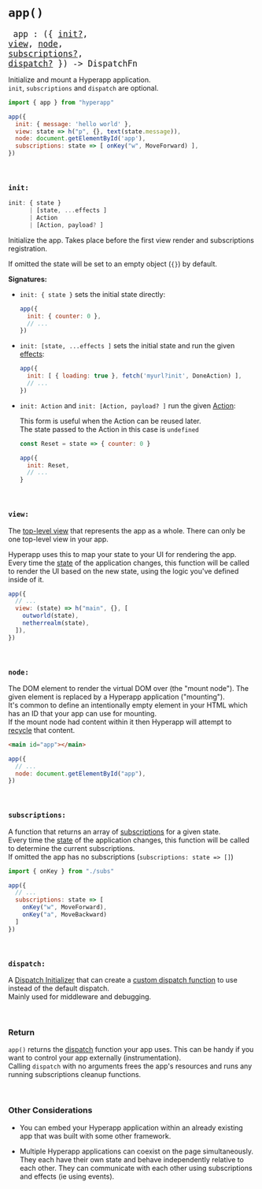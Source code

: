 # `app()`

<big><pre>
app : ({ <a href="#init">init?</a>, <a href="#view">view</a>, <a href="#node">node</a>, <a href="#subscriptions">subscriptions?</a>, <a href="#dispatch">dispatch?</a> }) -> DispatchFn
</pre></big>

Initialize and mount a Hyperapp application.  
`init`, `subscriptions` and `dispatch` are optional.

```js
import { app } from "hyperapp"

app({
  init: { message: 'hello world' },
  view: state => h("p", {}, text(state.message)),
  node: document.getElementById('app'),
  subscriptions: state => [ onKey("w", MoveForward) ],  
})
```
<br/>

### `init:`

```js
init: { state }
      | [state, ...effects ]
      | Action
      | [Action, payload? ]
```

Initialize the app. Takes place before the first view render and subscriptions registration.  

If omitted the state will be set to an empty object (`{}`) by default.
<br/>

**Signatures:** 

- `init: { state }` sets the initial state directly:

  ```js
  app({
    init: { counter: 0 },
    // ...
  })
  ```

- `init: [state, ...effects ]` sets the initial state and run the given [effects](../architecture/effects.md):

  ```js
  app({
    init: [ { loading: true }, fetch('myurl?init', DoneAction) ],
    // ...
  })
  ```

- `init: Action` and `init: [Action, payload? ]` run the given [Action](../architecture/action.md):

  This form is useful when the Action can be reused later.  
  The state passed to the Action in this case is `undefined`  

  ```js
  const Reset = state => { counter: 0 }

  app({
    init: Reset,
    // ...
  }
  ```
<br/>

### `view:`

The [top-level view](../architecture/views.md#top-level-view) that represents the app as a whole. There can only be one top-level view in your app.

Hyperapp uses this to map your state to your UI for rendering the app. Every time the [state](../architecture/state.md) of the application changes, this function will be called to render the UI based on the new state, using the logic you've defined inside of it.

```js
app({
  // ...
  view: (state) => h("main", {}, [
    outworld(state),
    netherrealm(state),
  ]),
})
```

<!-- "Outworld" and "Netherrealm" are two of several realms in the "Mortal Kombat" videogame series. -->
<br/>

### `node:`

The DOM element to render the virtual DOM over (the "mount node"). The given element is replaced by a Hyperapp application ("mounting").  
It's common to define an intentionally empty element in your HTML which has an ID that your app can use for mounting.  
If the mount node had content within it then Hyperapp will attempt to [recycle](../architecture/views.md#recycling) that content.

```html
<main id="app"></main>
```

```js
app({
  // ...
  node: document.getElementById("app"),
})
```
<br/>

### `subscriptions:`

A function that returns an array of [subscriptions](../architecture/subscriptions.md) for a given state.  
Every time the [state](../architecture/state.md) of the application changes, this function will be called to determine the current subscriptions.  
If omitted the app has no subscriptions (`subscriptions: state => []`)
```js
import { onKey } from "./subs"

app({
  // ...
  subscriptions: state => [
    onKey("w", MoveForward),
    onKey("a", MoveBackward)
  ]
})
```
<br/>

### `dispatch:`

A [Dispatch Initializer](../architecture/dispatch.md#dispatch-initializer) that can create a [custom dispatch function](../architecture/dispatch.md#custom-dispatching) to use instead of the default dispatch.  
Mainly used for middleware and debugging.

<br/>

### Return

`app()` returns the [dispatch](../architecture/dispatch.md) function your app uses. This can be handy if you want to control your app externally (instrumentation).  
Calling `dispatch` with no arguments frees the app's resources and runs any running subscriptions cleanup functions.

<br/>

### Other Considerations

- You can embed your Hyperapp application within an already existing app that was built with some other framework. 

- Multiple Hyperapp applications can coexist on the page simultaneously. They each have their own state and behave independently relative to each other. They can communicate with each other using subscriptions and effects (ie using events).
